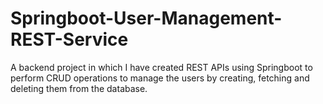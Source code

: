 # Springboot-User-Management-REST-Service
A backend project in which I have created REST APIs using Springboot to perform CRUD operations to manage the users by creating, fetching and deleting them from the database.

